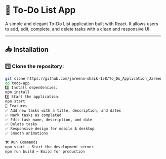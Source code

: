 # 📝 To-Do List App  

A simple and elegant To-Do List application built with React. It allows users to add, edit, complete, and delete tasks with a clean and responsive UI.

---

## 📥 Installation  

### 1️⃣ Clone the repository:  
```sh
git clone https://github.com/jareena-shaik-158/To_Do_Application_Jareena.git
cd todo-app
2️⃣ Install dependencies:
npm install
3️⃣ Start the application:
npm start
🚀 Features
✅ Add new tasks with a title, description, and dates
✅ Mark tasks as completed
✅ Edit task name, description, and date
✅ Delete tasks
✅ Responsive design for mobile & desktop
✅ Smooth animations

🛠 Run Commands
npm start → Start the development server
npm run build → Build for production
